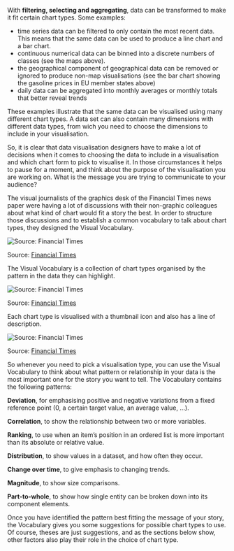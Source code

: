 With **filtering, selecting and aggregating**, data can be transformed to make it fit certain chart types. Some examples:

- time series data can be filtered to only contain the most recent data. This means that the same data can be used to produce a line chart and a bar chart.
- continuous numerical data can be binned into a discrete numbers of classes (see the maps above).
- the geographical component of geographical data can be removed or ignored to produce non-map visualisations (see the bar chart showing the gasoline prices in EU member states above)
- daily data can be aggregated into monthly averages or monthly totals that better reveal trends

These examples illustrate that the same data can be visualised using many different chart types. A data set can also contain many dimensions with different data types, from wich you need to choose the dimensions to include in your visualisation.

So, it is clear that data visualisation designers have to make a lot of decisions when it comes to choosing the data to include in a visualisation and which chart form to pick to visualise it. In those circumstances it helps to pause for a moment, and think about the purpose of the visualisation you are working on. What is the message you are trying to communicate to your audience?

The visual journalists of the graphics desk of the Financial Times news paper were having a lot of discussions with their non-graphic colleagues about what kind of chart would fit a story the best. In order to structure those discussions and to establish a common vocabulary to talk about chart types, they designed the Visual Vocabulary.

![Source: [Financial Times](https://github.com/Financial-Times/chart-doctor/blob/main/visual-vocabulary/Visual-vocabulary.pdf)](Choosing%20the%20right%20chart%20type%20for%20your%20story%20534c70625e194b62ad932d52825d1579/Visual-vocabulary.png)

Source: [Financial Times](https://github.com/Financial-Times/chart-doctor/blob/main/visual-vocabulary/Visual-vocabulary.pdf)

The Visual Vocabulary is a collection of chart types organised by the pattern in the data they can highlight.

![Source: [Financial Times](https://github.com/Financial-Times/chart-doctor/blob/main/visual-vocabulary/Visual-vocabulary.pdf)](Choosing%20the%20right%20chart%20type%20for%20your%20story%20534c70625e194b62ad932d52825d1579/visual-vocabulary-categories.png)

Source: [Financial Times](https://github.com/Financial-Times/chart-doctor/blob/main/visual-vocabulary/Visual-vocabulary.pdf)

Each chart type is visualised with a thumbnail icon and also has a line of description.

![Source: [Financial Times](https://github.com/Financial-Times/chart-doctor/blob/main/visual-vocabulary/Visual-vocabulary.pdf)](Choosing%20the%20right%20chart%20type%20for%20your%20story%20534c70625e194b62ad932d52825d1579/visual-vocabulary-descriptions.png)

Source: [Financial Times](https://github.com/Financial-Times/chart-doctor/blob/main/visual-vocabulary/Visual-vocabulary.pdf)

So whenever you need to pick a visualisation type, you can use the Visual Vocabulary to think about what pattern or relationship in your data is the most important one for the story you want to tell. The Vocabulary contains the following patterns:

**Deviation**, for emphasising positive and negative variations from a fixed reference point (0, a certain target value, an average value, ...).

**Correlation**, to show the relationship between two or more variables.

**Ranking**, to use when an item’s position in an ordered list is more important than its absolute or relative value.

**Distribution**, to show values in a dataset, and how often they occur.

**Change over time**, to give emphasis to changing trends.

**Magnitude**, to show size comparisons.

**Part-to-whole**, to show how single entity can be broken down into its component elements.

Once you have identified the pattern best fitting the message of your story, the Vocabulary gives you some suggestions for possible chart types to use. Of course, theses are just suggestions, and as the sections below show, other factors also play their role in the choice of chart type.
